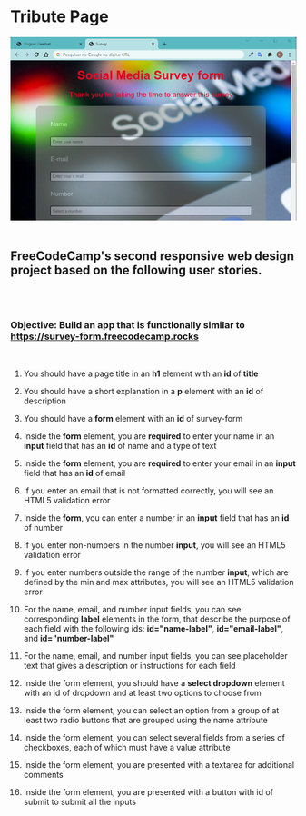 # Tribute Page
<img src="./assets/snapshot-survey.png">
<br/><br/>

## FreeCodeCamp's second responsive web design project based on the following user stories.
<br/><br/>

### Objective: Build an app that is functionally similar to <a>https://survey-form.freecodecamp.rocks</a>
<br/>

1. You should have a page title in an <strong>h1</strong> element with an <strong>id</strong> of <strong>title</strong>
   
2. You should have a short explanation in a <strong>p</strong> element with an <strong>id</strong> of description
   
3. You should have a <strong>form</strong> element with an <strong>id</strong> of survey-form
   
4. Inside the <strong>form</strong> element, you are <strong>required</strong> to enter your name in an <strong>input</strong> field that has an <strong>id</strong> of name and a type of text
   
5. Inside the <strong>form</strong> element, you are <strong>required</strong> to enter your email in an <strong>input</strong> field that has an <strong>id</strong> of email
   
6. If you enter an email that is not formatted correctly, you will see an HTML5 validation error
   
7. Inside the <strong>form</strong>, you can enter a number in an <strong>input</strong> field that has an <strong>id</strong> of number
   
8. If you enter non-numbers in the number <strong>input</strong>, you will see an HTML5 validation error
   
9. If you enter numbers outside the range of the number <strong>input</strong>, which are defined by the min and max attributes, you will see an HTML5 validation error
    
10. For the name, email, and number input fields, you can see corresponding <strong>label</strong> elements in the form, that describe the purpose of each field with the following ids: <strong>id="name-label"</strong>, <strong>id="email-label"</strong>, and <strong>id="number-label"</strong>

11. For the name, email, and number input fields, you can see placeholder text that gives a description or instructions for each field

12. Inside the form element, you should have a <strong>select dropdown</strong> element with an id of dropdown and at least two options to choose from

13. Inside the form element, you can select an option from a group of at least two radio buttons that are grouped using the name attribute

14. Inside the form element, you can select several fields from a series of checkboxes, each of which must have a value attribute

15. Inside the form element, you are presented with a textarea for additional comments

16. Inside the form element, you are presented with a button with id of submit to submit all the inputs

<strong></strong>


